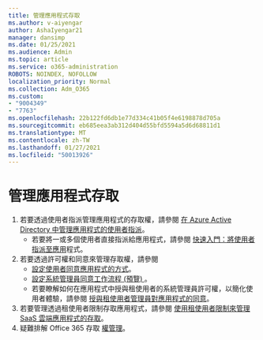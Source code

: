 ```yaml
---
title: 管理應用程式存取
ms.author: v-aiyengar
author: AshaIyengar21
manager: dansimp
ms.date: 01/25/2021
ms.audience: Admin
ms.topic: article
ms.service: o365-administration
ROBOTS: NOINDEX, NOFOLLOW
localization_priority: Normal
ms.collection: Adm_O365
ms.custom:
- "9004349"
- "7763"
ms.openlocfilehash: 22b122fd6db1e77d334c41b05f4e6198878d705a
ms.sourcegitcommit: eb685eea3ab312d404d55bfd5594a5d6d68811d1
ms.translationtype: MT
ms.contentlocale: zh-TW
ms.lasthandoff: 01/27/2021
ms.locfileid: "50013926"
---
```

# <a name="manage-application-access"></a>管理應用程式存取

1. 若要透過使用者指派管理應用程式的存取權，請參閱 [在 Azure Active Directory 中管理應用程式的使用者指派](https://docs.microsoft.com/azure/active-directory/manage-apps/assign-user-or-group-access-portal)。
    - 若要將一或多個使用者直接指派給應用程式，請參閱 [快速入門：將使用者指派至應用](https://docs.microsoft.com/azure/active-directory/manage-apps/assign-user-or-group-access-portal)程式。
1. 若要透過許可權和同意來管理存取權，請參閱
    - [設定使用者同意應用程式的方式](https://docs.microsoft.com/azure/active-directory/manage-apps/configure-user-consent?tabs=azure-portal)。 
    - [設定系統管理員同意工作流程 (預覽) ](https://docs.microsoft.com/zure/active-directory/manage-apps/configure-admin-consent-workflow)。 
    - 若要瞭解如何在應用程式中授與租使用者的系統管理員許可權，以簡化使用者體驗，請參閱 [授與租使用者管理員對應用程式的同意](https://docs.microsoft.com/azure/active-directory/manage-apps/grant-admin-consent)。 
1. 若要管理透過租使用者限制存取應用程式，請參閱 [使用租使用者限制來管理 SaaS 雲端應用程式的存取](https://docs.microsoft.com/azure/active-directory/manage-apps/tenant-restrictions)。 
1. 疑難排解 Office 365 存取 [權管理](https://docs.microsoft.com/office365/troubleshoot/access-management/cannot-add-guest-users-in-m365-admin-center)。
